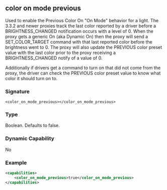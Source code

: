 ## color on mode previous


Used to enable the Previous Color On "On Mode" behavior for a light. The 3.3.2 and newer proxies track the last color reported by a driver before a BRIGHTNESS\_CHANGED notification occurs with a level of 0. When the proxy gets a generic On (aka Dynamic On) then the proxy will send a SET\_COLOR\_TARGET command with that last reported color before the brightness went to 0. The proxy will also update the PREVIOUS color preset value with the last color prior to the proxy receiving a BRIGHTNESS\_CHANGED notify of a value of 0.

Additionally if drivers get a command to turn on that did not come from the proxy, the driver can check the PREVIOUS color preset value to know what color it should turn on to.


### Signature

`<color_on_mode_previous></color_on_mode_previous>`


### Type

Boolean. Defaults to false.


### Dynamic Capability

No


### Example

```xml
<capabilities>
    <color_on_mode_previous>true</color_on_mode_previous>
</capabilities>
```

